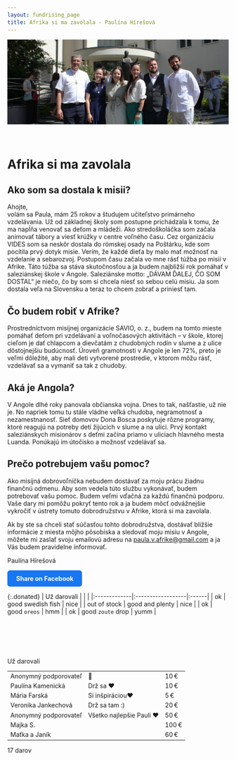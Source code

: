 ```yaml
---
layout: fundrising_page
title: Afrika si ma zavolala - Paulína Hírešová
---
```


![cover photo](assets/img/darujme-pauli-velky-obr.jpeg)

<br />

# Afrika si ma zavolala

## Ako som sa dostala k misii?

Ahojte,  
volám sa Paula, mám 25 rokov a študujem učiteľstvo primárneho vzdelávania. Už od základnej školy som postupne prichádzala k tomu, že ma napĺňa venovať sa deťom a mládeži. Ako stredoškoláčka som začala animovať tábory a viesť krúžky v centre voľného času. Cez organizáciu VIDES som sa neskôr dostala do rómskej osady na Poštárku, kde som pocítila prvý dotyk misie. Verím, že každé dieťa by malo mať možnosť na vzdelanie a sebarozvoj. Postupom času začala vo mne rásť túžba po misii v Afrike. Táto túžba sa stáva skutočnosťou a ja budem najbližší rok pomáhať v saleziánskej škole v Angole. Saleziánske motto: „DÁVAM ĎALEJ, ČO SOM DOSTAL“ je niečo, čo by som si chcela niesť so sebou celú misiu. Ja som dostala veľa na Slovensku a teraz to chcem zobrať a priniesť tam.

## Čo budem robiť v Afrike?

Prostredníctvom misijnej organizácie SAVIO, o. z., budem na tomto mieste pomáhať deťom pri vzdelávaní a voľnočasových aktivitách – v škole, ktorej cieľom je dať chlapcom a dievčatám z chudobných rodín v slume a z ulice dôstojnejšiu budúcnosť. Úroveň gramotnosti v Angole je len 72%, preto je veľmi dôležité, aby mali deti vytvorené prostredie, v ktorom môžu rásť, vzdelávať sa a vymaniť sa tak z chudoby.

## Aká je Angola?

V Angole dlhé roky panovala občianska vojna. Dnes to tak, našťastie, už nie je. No napriek tomu tu stále vládne veľká chudoba, negramotnosť a nezamestnanosť. Sieť domovov Dona Bosca poskytuje rôzne programy, ktoré reagujú na potreby detí žijúcich v slume a na ulici. Prvý kontakt saleziánskych misionárov s deťmi začína priamo v uliciach hlavného mesta Luanda. Ponúkajú im útočisko a možnosť vzdelávať sa.

## Prečo potrebujem vašu pomoc?

Ako misijná dobrovoľníčka nebudem dostávať za moju prácu žiadnu finančnú odmenu. Aby som vedela túto službu vykonávať, budem potrebovať vašu pomoc. Budem veľmi vďačná za každú finančnú podporu. Vaše dary mi pomôžu pokryť tento rok a ja budem môcť odvážnejšie vykročiť v ústrety tomuto dobrodružstvu v Afrike, ktorá si ma zavolala.

Ak by ste sa chceli stať súčasťou tohto dobrodružstva, dostávať bližšie informácie z miesta môjho pôsobiska a sledovať moju misiu v Angole, môžete mi zaslať svoju emailovú adresu na paula.v.afrike@gmail.com a ja Vás budem pravidelne informovať.

Paulína Hírešová

<a href="https://www.facebook.com/sharer/sharer.php?u=https://jan-revay.github.io/PaulaVAfrike-Jekyll-minimal/" 
 target="_blank" 
 rel="noopener noreferrer"
 style="display:inline-block; padding:10px 20px; background:#1877f2; color:white; border-radius:6px; text-decoration:none; font-weight:bold;">
 Share on Facebook
</a>

{:.donated}
| Už darovali  |                   |       |
|:-------------|:------------------|:------|
| ok           | good swedish fish | nice  |
| out of stock | good and plenty   | nice  |
| ok           | good `oreos`      | hmm   |
| ok           | good `zoute` drop | yumm  |


<br />
<br />
<br />
<br />

<div class="donated">
        <p class="donated__header">Už darovali</p>
      <table class="donated__table">
            <tbody><tr class="donated__row">
            <td class="donated__col">Anonymný podporovateľ</td>
            <td class="donated__col">👏</td>
            <td class="donated__col">
                      10 €
                    </td>
          </tr>
            <tr class="donated__row">
            <td class="donated__col">Paulína Kamenická</td>
             <td class="donated__col">Drž sa ❤️ </td>
            <td class="donated__col">
                      10 €
                    </td>
          </tr>
            <tr class="donated__row">
            <td class="donated__col">Mária Farská</td>
             <td class="donated__col">Si inšpiráciou❤️ </td>
            <td class="donated__col">
                      5 €
                    </td>
          </tr>
            <tr class="donated__row">
            <td class="donated__col">Veronika Jankechová</td>
             <td class="donated__col">Drž sa tam :) </td>
            <td class="donated__col">
                      20 €
                    </td>
          </tr>
            <tr class="donated__row">
            <td class="donated__col">Anonymný podporovateľ</td>
             <td class="donated__col">Všetko najlepšie Pauli ❤️ </td>
            <td class="donated__col">
                      50 €
                    </td>
          </tr>
        <tr class="donated__row">
            <td class="donated__col">Majka S.</td>
             <td class="donated__col"> </td>
            <td class="donated__col">
                      100 €
                    </td>
          </tr>
        <tr class="donated__row">
            <td class="donated__col">Maťka a Janík</td>
             <td class="donated__col"></td>
            <td class="donated__col">
                      60 €
                    </td>
          </tr>
        </tbody></table>
        <div class="donated__controls">
            <span class="donated__control-previous donated__control-icon donated__control-icon--disabled">
            <i class="icon-arrow-back"></i>
          </span>
        <div class="donated__control-text">
          17 darov
        </div>
            <a href="#" class="donated__control-next donated__control-icon " data-page="2">
            <i class="icon-arrow-forward"></i>
          </a>
        </div>
</div>

